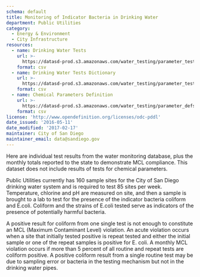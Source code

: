 ```yaml
---
schema: default
title: Monitoring of Indicator Bacteria in Drinking Water
department: Public Utilities
category:
  - Energy & Environment
  - City Infrastructure
resources:
  - name: Drinking Water Tests
    url: >-
      https://datasd-prod.s3.amazonaws.com/water_testing/parameter_tests_datasd.csv
    format: csv
  - name: Drinking Water Tests Dictionary
    url: >-
      https://datasd-prod.s3.amazonaws.com/water_testing/parameter_tests_dictionary_datasd.csv
    format: csv
  - name: Chemical Parameters Definition
    url: >-
      https://datasd-prod.s3.amazonaws.com/water_testing/parameter_defs_datasd.csv
    format: csv
license: 'http://www.opendefinition.org/licenses/odc-pddl'
date_issued: '2016-05-11'
date_modified: '2017-02-17'
maintainer: City of San Diego
maintainer_email: data@sandiego.gov
---
```

Here are individual test results from the water monitoring database,
plus the monthly totals reported to the state to demonstrate MCL compliance.
This dataset does not include results of tests for chemical parameters.

<!--more-->
Public Utilities currently has 160 sample sites for the City of San Diego drinking
water system and is required to test 85 sites per week. Temperature, chlorine
and pH are measured on site, and then a sample is brought to a lab to test
for the presence of the indicator bacteria coliform and E.coli. Coliform
and the strains of E.coli tested serve as indicators of the presence of
potentially harmful bacteria.

A positive result for coliform from one single test is not enough to constitute
an MCL (Maximum Contaminant Level) violation. An acute violation occurs when
a site that initially tested positive is repeat tested and either the initial
sample or one of the repeat samples is positive for E. coli. A monthly MCL
violation occurs if more than 5 percent of all routine and repeat tests
are coliform positive. A positive coliform result from a single routine
test may be due to sampling error or bacteria in the testing mechanism
but not in the drinking water pipes.

